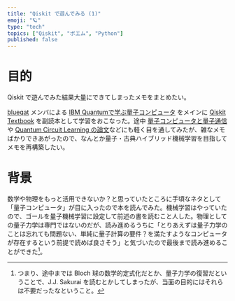 ```yaml
---
title: "Qiskit で遊んでみる (1)"
emoji: "🪐"
type: "tech"
topics: ["Qiskit", "ポエム", "Python"]
published: false
---
```


# 目的

Qiskit で遊んでみた結果大量にできてしまったメモをまとめたい。

[blueqat](https://blueqat.com/) メンバによる [IBM Quantumで学ぶ量子コンピュータ](https://www.shuwasystem.co.jp/book/9784798062808.html) をメインに [Qiskit Textbook](https://qiskit.org/textbook/preface.html) を副読本として学習をおこなった。途中 [量子コンピュータと量子通信](https://shop.ohmsha.co.jp/shopdetail/000000006441/) や [Quantum Circuit Learning の論文](https://arxiv.org/abs/1803.00745)などにも軽く目を通してみたが、雑なメモばかりできあがったので、なんとか量子・古典ハイブリッド機械学習を目指してメモを再構築したい。

# 背景

数学や物理をもっと活用できないか？と思っていたところに手頃なネタとして「量子コンピュータ」が目に入ったので本を読んでみた。機械学習はやっていたので、ゴールを量子機械学習に設定して前述の書を読むこと人した。物理としての量子力学は専門ではないのだが、読み進めるうちに「とりあえずは量子力学のことは忘れても問題ない、単純に量子計算の要件？を満たすようなコンピュータが存在するという前提で読めば良さそう」と気づいたので最後まで読み進めることができた[^1]。

[^1]: つまり、途中までは Bloch 球の数学的定式化だとか、量子力学の復習だということで、J.J. Sakurai を読むとかしてしまったが、当面の目的にはそれらは不要だったなということ。

